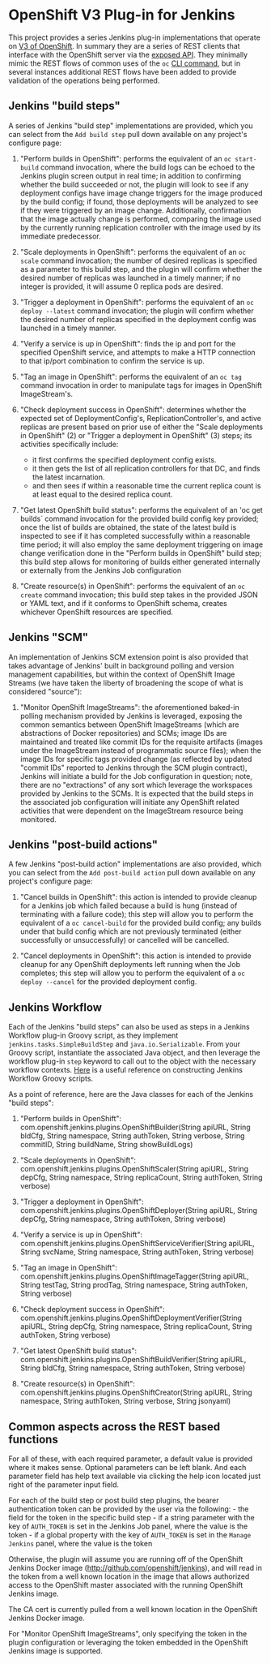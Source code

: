# OpenShift V3 Plug-in for Jenkins
This project provides a series Jenkins plug-in implementations that operate on [V3 of OpenShift](https://docs.openshift.org/latest/welcome/index.html).  In summary
they are a series of REST clients that interface with the OpenShift server via the [exposed API](https://docs.openshift.org/latest/rest_api/overview.html).
They minimally mimic the REST flows of common uses of the `oc` [CLI command](https://docs.openshift.org/latest/cli_reference/basic_cli_operations.html), but in several
instances additional REST flows have been added to provide validation of the operations being performed.

## Jenkins "build steps"

A series of Jenkins "build step" implementations are provided, which you can select from the `Add build step` pull down available on any project's configure page:

1. "Perform builds in OpenShift": performs the equivalent of an `oc start-build` command invocation, where the build logs can be echoed to the Jenkins plugin screen output in real time; in addition to confirming whether the build succeeded or not, the plugin will look to see if any deployment configs have image change triggers for the image produced by the build config; if found, those deployments will be analyzed to see if they were triggered by an image change.  Additionally, confirmation that the image actually change is performed, comparing the image used by the currently running replication controller with the image used by its immediate predecessor.

2. "Scale deployments in OpenShift":  performs the equivalent of an `oc scale` command invocation; the number of desired replicas is specified as a parameter to this build step, and the plugin will confirm whether the desired number of replicas was launched in a timely manner; if no integer is provided, it will assume 0 replica pods are desired.

3. "Trigger a deployment in OpenShift":  performs the equivalent of an `oc deploy --latest` command invocation; the plugin will confirm whether the desired number of replicas specified in the deployment config was launched in a timely manner.

4. "Verify a service is up in OpenShift": finds the ip and port for the specified OpenShift service, and attempts to make a HTTP connection to that ip/port combination to confirm the service is up.

5. "Tag an image in OpenShift": performs the equivalent of an `oc tag` command invocation in order to manipulate tags for images in OpenShift ImageStream's.

6. "Check deployment success in OpenShift":  determines whether the expected set of DeploymentConfig's, ReplicationController's, and active replicas are present based on prior use of either the "Scale deployments in OpenShift" (2) or "Trigger a deployment in OpenShift" (3) steps; its activities specifically include:

   - it first confirms the specified deployment config exists.
   - it then gets the list of all replication controllers for that DC, and finds the latest incarnation.
   - and then sees if within a reasonable time the current replica count is at least equal to the desired replica count.


7. "Get latest OpenShift build status":  performs the equivalent of an 'oc get builds` command invocation for the provided build config key provided; once the list of builds are obtained, the state of the latest build is inspected to see if it has completed successfully within a reasonable time period; it will also employ the same deployment triggering on image change verification done in the "Perform builds in OpenShift" build step; this build step allows for monitoring of builds either generated internally or externally from the Jenkins Job configuration

8. "Create resource(s) in OpenShift":  performs the equivalent of an `oc create` command invocation; this build step takes in the provided JSON or YAML text, and if it conforms to OpenShift schema, creates whichever OpenShift resources are specified.

## Jenkins "SCM"

An implementation of Jenkins SCM extension point is also provided that takes advantage of Jenkins' built in background polling and version management capabilities, but within the context of OpenShift Image Streams (we have taken the liberty of broadening the scope of what is considered "source"):

1. "Monitor OpenShift ImageStreams": the aforementioned baked-in polling mechanism provided by Jenkins is leveraged, exposing the common semantics between OpenShift ImageStreams (which are abstractions of Docker repositories) and SCMs; image IDs are maintained and treated like commit IDs for the requisite artifacts (images under the ImageStream instead of programmatic source files); when the image IDs for specific tags provided change (as reflected by updated "commit IDs" reported to Jenkins through the SCM plugin contract), Jenkins will initiate a build for the Job configuration in question; note, there are no "extractions" of any sort which leverage the workspaces provided by Jenkins to the SCMs.  It is expected that the build steps in the associated job configuration will initiate any OpenShift related activities that were dependent on the ImageStream resource being monitored.

## Jenkins "post-build actions"

A few Jenkins "post-build action" implementations are also provided, which you can select from the `Add post-build action` pull down available on any project's configure page:

1. "Cancel builds in OpenShift":  this action is intended to provide cleanup for a Jenkins job which failed because a build is hung (instead of terminating with a failure code); this step will allow you to perform the equivalent of a `oc cancel-build` for the provided build config; any builds under that build config which are not previously terminated (either successfully or unsuccessfully) or cancelled will be cancelled.

2. "Cancel deployments in OpenShift": this action is intended to provide cleanup for any OpenShift deployments left running when the Job completes;  this step will allow you to perform the equivalent of a `oc deploy --cancel` for the provided deployment config.

## Jenkins Workflow 

Each of the Jenkins "build steps" can also be used as steps in a Jenkins Workflow plug-in Groovy script, as they implement `jenkins.tasks.SimpleBuildStep` and `java.io.Serializable`.  From your Groovy script, instantiate the associated Java object, and then leverage the workflow plug-in `step` keyword to call out to the object with the necessary workflow contexts.  [Here](https://github.com/jenkinsci/workflow-plugin/blob/master/TUTORIAL.md) is a useful reference on constructing Jenkins Workflow Groovy scripts.

As a point of reference, here are the Java classes for each of the Jenkins "build steps":
1.  "Perform builds in OpenShift":  com.openshift.jenkins.plugins.OpenShiftBuilder(String apiURL, String bldCfg, String namespace, String authToken, String verbose, String commitID, String buildName, String showBuildLogs)

2.  "Scale deployments in OpenShift":  com.openshift.jenkins.plugins.OpenShiftScaler(String apiURL, String depCfg, String namespace, String replicaCount, String authToken, String verbose)

3.  "Trigger a deployment in OpenShift":  com.openshift.jenkins.plugins.OpenShiftDeployer(String apiURL, String depCfg, String namespace, String authToken, String verbose)

4.  "Verify a service is up in OpenShift":  com.openshift.jenkins.plugins.OpenShiftServiceVerifier(String apiURL, String svcName, String namespace, String authToken, String verbose)

5.  "Tag an image in OpenShift":  com.openshift.jenkins.plugins.OpenShiftImageTagger(String apiURL, String testTag, String prodTag, String namespace, String authToken, String verbose)

6.  "Check deployment success in OpenShift":  com.openshift.jenkins.plugins.OpenShiftDeploymentVerifier(String apiURL, String depCfg, String namespace, String replicaCount, String authToken, String verbose)

7.  "Get latest OpenShift build status":  com.openshift.jenkins.plugins.OpenShiftBuildVerifier(String apiURL, String bldCfg, String namespace, String authToken, String verbose)

8.  "Create resource(s) in OpenShift":  com.openshift.jenkins.plugins.OpenShiftCreator(String apiURL, String namespace, String authToken, String verbose, String jsonyaml)

## Common aspects across the REST based functions

For all of these, with each required parameter, a default value is provided where it makes sense.  Optional parameters can be left blank.  And each parameter field has help text available via clicking the help icon located just right of the parameter input field.

For each of the build step or post build step plugins, the bearer authentication token can be provided by the user via the following:
	- the field for the token in the specific build step
	- if a string parameter with the key of `AUTH_TOKEN` is set in the Jenkins Job panel, where the value is the token
	- if a global property with the key of `AUTH_TOKEN` is set in the `Manage Jenkins` panel, where the value is the token

Otherwise, the plugin will assume you are running off of the OpenShift Jenkins Docker image (http://github.com/openshift/jenkins), and will read in the token from a well known location in the image that allows authorized access to the OpenShift master associated with the running OpenShift Jenkins image.

The CA cert is currently pulled from a well known location in the OpenShift Jenkins Docker image.

For "Monitor OpenShift ImageStreams", only specifying the token in the plugin configuration or leveraging the token embedded in the OpenShift Jenkins image is supported.
